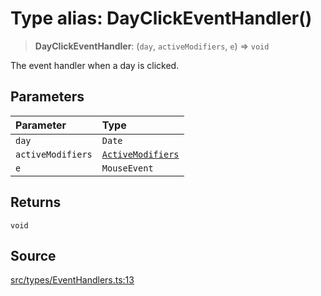 # Type alias: DayClickEventHandler()

> **DayClickEventHandler**: (`day`, `activeModifiers`, `e`) => `void`

The event handler when a day is clicked.

## Parameters

| Parameter | Type |
| :------ | :------ |
| `day` | `Date` |
| `activeModifiers` | [`ActiveModifiers`](ActiveModifiers.md) |
| `e` | `MouseEvent` |

## Returns

`void`

## Source

[src/types/EventHandlers.ts:13](https://github.com/gpbl/react-day-picker/blob/a604fd23887c832117da414a9c63b1b84efb97d9/src/types/EventHandlers.ts#L13)
